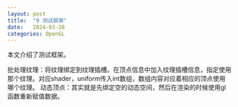 ```yaml
---
layout: post
title:  "9 测试框架"
date:   2024-03-28
categories: OpenGL
---
```


本文介绍了测试框架。  



批处理纹理：将纹理绑定到纹理插槽。在顶点信息中加入纹理插槽信息，指定使用那个纹理。对应shader，uniform传入int数组，数组内容对应着相应的顶点使用哪个纹理。
动态顶点：其实就是先绑定空的动态空间，然后在渲染的时候使用gl函数重新赋值数据。



